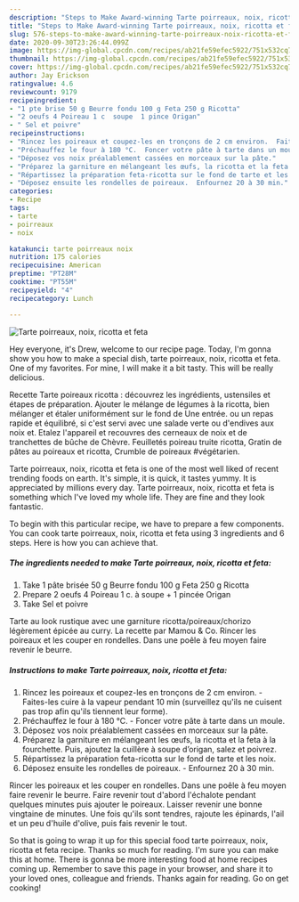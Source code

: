 ```yaml
---
description: "Steps to Make Award-winning Tarte poirreaux, noix, ricotta et feta"
title: "Steps to Make Award-winning Tarte poirreaux, noix, ricotta et feta"
slug: 576-steps-to-make-award-winning-tarte-poirreaux-noix-ricotta-et-feta
date: 2020-09-30T23:26:44.099Z
image: https://img-global.cpcdn.com/recipes/ab21fe59efec5922/751x532cq70/tarte-poirreaux-noix-ricotta-et-feta-photo-principale-de-la-recette.jpg
thumbnail: https://img-global.cpcdn.com/recipes/ab21fe59efec5922/751x532cq70/tarte-poirreaux-noix-ricotta-et-feta-photo-principale-de-la-recette.jpg
cover: https://img-global.cpcdn.com/recipes/ab21fe59efec5922/751x532cq70/tarte-poirreaux-noix-ricotta-et-feta-photo-principale-de-la-recette.jpg
author: Jay Erickson
ratingvalue: 4.6
reviewcount: 9179
recipeingredient:
- "1 pte brise 50 g Beurre fondu 100 g Feta 250 g Ricotta"
- "2 oeufs 4 Poireau 1 c  soupe  1 pince Origan"
- " Sel et poivre"
recipeinstructions:
- "Rincez les poireaux et coupez-les en tronçons de 2 cm environ.  Faites-les cuire à la vapeur pendant 10 min (surveillez qu&#39;ils ne cuisent pas trop afin qu&#39;ils tiennent leur forme)."
- "Préchauffez le four à 180 °C.  Foncer votre pâte à tarte dans un moule."
- "Déposez vos noix préalablement cassées en morceaux sur la pâte."
- "Préparez la garniture en mélangeant les œufs, la ricotta et la feta à la fourchette. Puis, ajoutez la cuillère à soupe d’origan, salez et poivrez."
- "Répartissez la préparation feta-ricotta sur le fond de tarte et les noix."
- "Déposez ensuite les rondelles de poireaux.  Enfournez 20 à 30 min."
categories:
- Recipe
tags:
- tarte
- poirreaux
- noix

katakunci: tarte poirreaux noix 
nutrition: 175 calories
recipecuisine: American
preptime: "PT28M"
cooktime: "PT55M"
recipeyield: "4"
recipecategory: Lunch

---
```



![Tarte poirreaux, noix, ricotta et feta](https://img-global.cpcdn.com/recipes/ab21fe59efec5922/751x532cq70/tarte-poirreaux-noix-ricotta-et-feta-photo-principale-de-la-recette.jpg)

Hey everyone, it's Drew, welcome to our recipe page. Today, I'm gonna show you how to make a special dish, tarte poirreaux, noix, ricotta et feta. One of my favorites. For mine, I will make it a bit tasty. This will be really delicious.

Recette Tarte poireaux ricotta : découvrez les ingrédients, ustensiles et étapes de préparation. Ajouter le mélange de légumes à la ricotta, bien mélanger et étaler uniformément sur le fond de Une entrée. ou un repas rapide et équilibré, si c&#39;est servi avec une salade verte ou d&#39;endives aux noix et. Etalez l&#39;appareil et recouvres des cerneaux de noix et de tranchettes de bûche de Chèvre. Feuilletés poireau truite ricotta, Gratin de pâtes au poireaux et ricotta, Crumble de poireaux #végétarien.

Tarte poirreaux, noix, ricotta et feta is one of the most well liked of recent trending foods on earth. It's simple, it is quick, it tastes yummy. It is appreciated by millions every day. Tarte poirreaux, noix, ricotta et feta is something which I've loved my whole life. They are fine and they look fantastic.


To begin with this particular recipe, we have to prepare a few components. You can cook tarte poirreaux, noix, ricotta et feta using 3 ingredients and 6 steps. Here is how you can achieve that.

<!--inarticleads1-->

##### The ingredients needed to make Tarte poirreaux, noix, ricotta et feta:

1. Take 1 pâte brisée 50 g Beurre fondu 100 g Feta 250 g Ricotta
1. Prepare 2 oeufs 4 Poireau 1 c. à soupe + 1 pincée Origan
1. Take  Sel et poivre


Tarte au look rustique avec une garniture ricotta/poireaux/chorizo légèrement épicée au curry. La recette par Mamou &amp; Co. Rincer les poireaux et les couper en rondelles. Dans une poêle à feu moyen faire revenir le beurre. 

<!--inarticleads2-->

##### Instructions to make Tarte poirreaux, noix, ricotta et feta:

1. Rincez les poireaux et coupez-les en tronçons de 2 cm environ.  - Faites-les cuire à la vapeur pendant 10 min (surveillez qu&#39;ils ne cuisent pas trop afin qu&#39;ils tiennent leur forme).
1. Préchauffez le four à 180 °C.  - Foncer votre pâte à tarte dans un moule.
1. Déposez vos noix préalablement cassées en morceaux sur la pâte.
1. Préparez la garniture en mélangeant les œufs, la ricotta et la feta à la fourchette. Puis, ajoutez la cuillère à soupe d’origan, salez et poivrez.
1. Répartissez la préparation feta-ricotta sur le fond de tarte et les noix.
1. Déposez ensuite les rondelles de poireaux.  - Enfournez 20 à 30 min.


Rincer les poireaux et les couper en rondelles. Dans une poêle à feu moyen faire revenir le beurre. Faire revenir tout d&#39;abord l&#39;échalote pendant quelques minutes puis ajouter le poireaux. Laisser revenir une bonne vingtaine de minutes. Une fois qu&#39;ils sont tendres, rajoute les épinards, l&#39;ail et un peu d&#39;huile d&#39;olive, puis fais revenir le tout. 

So that is going to wrap it up for this special food tarte poirreaux, noix, ricotta et feta recipe. Thanks so much for reading. I'm sure you can make this at home. There is gonna be more interesting food at home recipes coming up. Remember to save this page in your browser, and share it to your loved ones, colleague and friends. Thanks again for reading. Go on get cooking!
